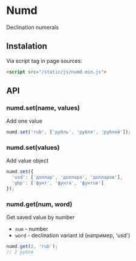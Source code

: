 # Numd

  Declination numerals

## Instalation

  Via script tag in page sources:

```html
<script src="/static/js/numd.min.js">
```

## API

### numd.set(name, values)
  
  Add one value

```js
numd.set('rub', ['рубль', 'рубля', 'рублей']);
```

### numd.set(values)
  
  Add value object

```js
numd.set({
  'usd': ['доллар', 'доллара', 'долларов'],
  'gbp': ['фунт', 'фунта', 'фунтов']
});
```

### numd.get(num, word)

  Get saved value by number

* `num` - number
* `word` - declination variant id (например, 'usd')

```js
numd.get(2, 'rub');
// 2 рубля
```